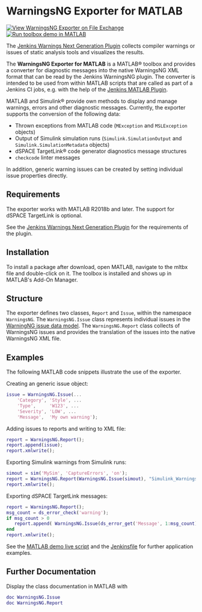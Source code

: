 # WarningsNG Exporter for MATLAB

[![View WarningsNG Exporter on File Exchange](https://www.mathworks.com/matlabcentral/images/matlab-file-exchange.svg)](https://de.mathworks.com/matlabcentral/fileexchange/93755-warningsng-exporter)
[![Run toolbox demo in MATLAB](https://github.com/gedre/warningsng-exporter-for-matlab/actions/workflows/run_demo_in_matlab.yml/badge.svg)](https://github.com/gedre/warningsng-exporter-for-matlab/actions/workflows/run_demo_in_matlab.yml)

The [Jenkins Warnings Next Generation Plugin](https://github.com/jenkinsci/warnings-ng-plugin) collects compiler warnings or issues of static analysis tools and visualizes the results.

The **WarningsNG Exporter for MATLAB** is a MATLAB&reg; toolbox and provides a converter for diagnostic messages into the native WarningsNG XML format that can be read by the Jenkins WarningsNG plugin.  The converter is intended to be used from within MATLAB scripts that are called as part of a Jenkins CI jobs, e.g. with the help of the [Jenkins MATLAB Plugin](https://github.com/mathworks/jenkins-matlab-plugin).

MATLAB and Simulink&reg; provide own methods to display and manage warnings, errors and other diagnostic messages.
Currently, the exporter supports the conversion of the following data:
* Thrown exceptions from MATLAB code (`MException` and `MSLException` objects)
* Output of Simulink simulation runs (`Simulink.SimulationOutput` and `Simulink.SimulationMetadata` objects)
* dSPACE TargetLink&reg; code generator diagnostics message structures
* `checkcode` linter messages

In addition, generic warning issues can be created by setting individual issue properties directly.

## Requirements

The exporter works with MATLAB R2018b and later.  The support for dSPACE TargetLink is optional.

See the [Jenkins Warnings Next Generation Plugin](https://github.com/jenkinsci/warnings-ng-plugin) for the requirements of the plugin.

## Installation

To install a package after download, open MATLAB, navigate to the mltbx file and double-click on it.  The toolbox is installed and shows up in MATLAB's Add-On Manager.

## Structure

The exporter defines two classes, `Report` and `Issue`, within the namespace `WarningsNG`.  The `WarningsNG.Issue` class represents individual issues in the [WarningNG issue data model](https://github.com/jenkinsci/analysis-model/blob/master/src/main/java/edu/hm/hafner/analysis/Issue.java).
The `WarningsNG.Report` class collects of WarningsNG issues and provides the translation of the issues into the native WarningsNG XML file.

## Examples

The following MATLAB code snippets illustrate the use of the exporter.

Creating an generic issue object:
```matlab
issue = WarningsNG.Issue(...
    'Category', 'Style', ...
    'Type',     'W123', ...
    'Severity', 'LOW', ...
    'Message',  'My own warning');
```

Adding issues to reports and writing to XML file:
```matlab
report = WarningsNG.Report();
report.append(issue);
report.xmlwrite();
```

Exporting Simulink warnings from Simulink runs:
```matlab
simout = sim('MySim', 'CaptureErrors', 'on');
report = WarningsNG.Report(WarningsNG.Issue(simout), "Simulink_Warnings.xml");
report.xmlwrite();
```

Exporting dSPACE TargetLink messages:
```matlab
report = WarningsNG.Report();
msg_count = ds_error_check('warning');
if msg_count > 0
   report.append( WarningsNG.Issue(ds_error_get('Message', 1:msg_count)) );
end
report.xmlwrite();
```

See the [MATLAB demo live script](tbx/doc/demo/WarningsNG_demo.mlx) and the [Jenkinsfile](tbx/doc/demo/Jenkinsfile) for further application examples.

## Further Documentation

Display the class documentation in MATLAB with
```matlab
doc WarningsNG.Issue
doc WarningsNG.Report
```

